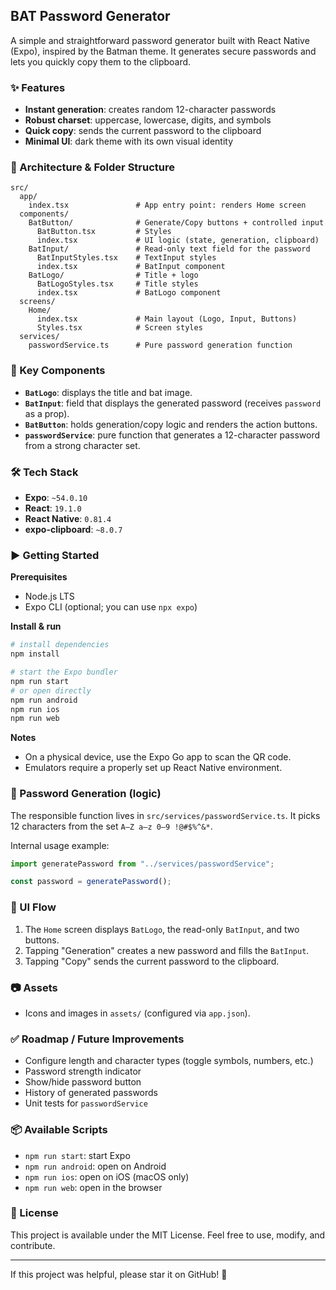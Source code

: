 ## BAT Password Generator

A simple and straightforward password generator built with React Native (Expo), inspired by the Batman theme. It generates secure passwords and lets you quickly copy them to the clipboard.

### ✨ Features
- **Instant generation**: creates random 12-character passwords
- **Robust charset**: uppercase, lowercase, digits, and symbols
- **Quick copy**: sends the current password to the clipboard
- **Minimal UI**: dark theme with its own visual identity

### 🧭 Architecture & Folder Structure
```
src/
  app/
    index.tsx               # App entry point: renders Home screen
  components/
    BatButton/              # Generate/Copy buttons + controlled input
      BatButton.tsx         # Styles
      index.tsx             # UI logic (state, generation, clipboard)
    BatInput/               # Read-only text field for the password
      BatInputStyles.tsx    # TextInput styles
      index.tsx             # BatInput component
    BatLogo/                # Title + logo
      BatLogoStyles.tsx     # Title styles
      index.tsx             # BatLogo component
  screens/
    Home/
      index.tsx             # Main layout (Logo, Input, Buttons)
      Styles.tsx            # Screen styles
  services/
    passwordService.ts      # Pure password generation function
```

### 🧩 Key Components
- **`BatLogo`**: displays the title and bat image.
- **`BatInput`**: field that displays the generated password (receives `password` as a prop).
- **`BatButton`**: holds generation/copy logic and renders the action buttons.
- **`passwordService`**: pure function that generates a 12-character password from a strong character set.

### 🛠️ Tech Stack
- **Expo**: `~54.0.10`
- **React**: `19.1.0`
- **React Native**: `0.81.4`
- **expo-clipboard**: `~8.0.7`

### ▶️ Getting Started
**Prerequisites**
- Node.js LTS
- Expo CLI (optional; you can use `npx expo`)

**Install & run**
```bash
# install dependencies
npm install

# start the Expo bundler
npm run start
# or open directly
npm run android
npm run ios
npm run web
```

**Notes**
- On a physical device, use the Expo Go app to scan the QR code.
- Emulators require a properly set up React Native environment.

### 🔐 Password Generation (logic)
The responsible function lives in `src/services/passwordService.ts`.
It picks 12 characters from the set `A–Z a–z 0–9 !@#$%^&*`.

Internal usage example:
```ts
import generatePassword from "../services/passwordService";

const password = generatePassword();
```

### 📱 UI Flow
1. The `Home` screen displays `BatLogo`, the read-only `BatInput`, and two buttons.
2. Tapping "Generation" creates a new password and fills the `BatInput`.
3. Tapping "Copy" sends the current password to the clipboard.

### 📷 Assets
- Icons and images in `assets/` (configured via `app.json`).

### ✅ Roadmap / Future Improvements
- Configure length and character types (toggle symbols, numbers, etc.)
- Password strength indicator
- Show/hide password button
- History of generated passwords
- Unit tests for `passwordService`

### 📦 Available Scripts
- `npm run start`: start Expo
- `npm run android`: open on Android
- `npm run ios`: open on iOS (macOS only)
- `npm run web`: open in the browser

### 📄 License
This project is available under the MIT License. Feel free to use, modify, and contribute.

---
If this project was helpful, please star it on GitHub! 🦇
